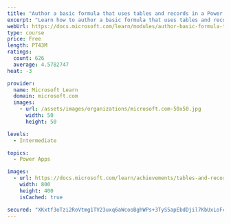 ```yaml
---
title: "Author a basic formula that uses tables and records in a Power Apps canvas app"
excerpt: "Learn how to author a basic formula that uses tables and records in a Power Apps canvas app."
webUrl: https://docs.microsoft.com/learn/modules/author-basic-formula-tables-records-powerapps/
type: course
price: Free
length: PT43M
ratings:
  count: 626
  average: 4.5782747
heat: -3

provider:
  name: Microsoft Learn
  domain: microsoft.com
  images:
    - url: /assets/images/organizations/microsoft.com-50x50.jpg
      width: 50
      height: 50

levels:
  - Intermediate

topics:
  - Power Apps

images:
  - url: https://docs.microsoft.com/learn/achievements/tables-and-records-social.png
    width: 800
    height: 400
    isCached: true

secured: "XKxtf3oTzi2RoVtmg1TV23uxq6aWcooBghWPs+3TyS5apEbdDjil7KbUxLoFc6CRzKu/nNqsVo/nOEmIiE6D1d1kTOfSlIjl3vfEbB4tg+p2GjyrS7P+4MUH2ssLgzP6Cipb5ukd7O/2dIzCeUBiBV1DdzXxFFq2DRSWcvH+UTBb5dIJZ3tx8KtJcqXM77Tm4bkexuq9d0uwOf+oeNlMLy05owF/dVkODXAeX8ACv03dIrQXqZPSAFBOGe7AhLio/x6eu1MMH/jhCJ5b+Zj1gOVVz8HJVvYukQlHpGXaWzNEw0PzRCMUMwaECw49uTyglYo40UhMxwYQb0Ctoc/qWDNSZA9XcNLauBtFFmQz6OcxZ3pdnvyXNBfrSJxAznMkZCXlc9/SohANgl9/T+cZA6zPFah+cix1oXXv46HtRxc=;WHmZBH7XMlagte2PLtUKMg=="
---
```



